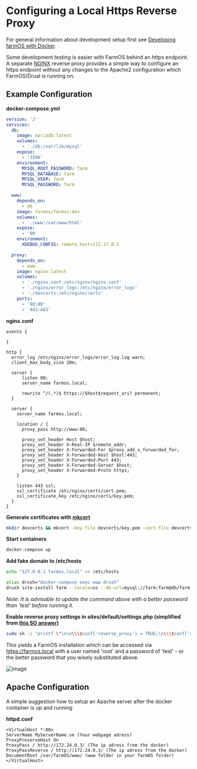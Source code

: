 # Configuring a Local Https Reverse Proxy

For general information about development setup first see [Developing farmOS with Docker].

Some development testing is easier with FarmOS behind an https endpoint. A separate [NGINX] reverse proxy provides a simple way to configure an https endpoint without any changes to the Apache2 configuration which FarmOS/Drual is running on.

## Example Configuration

**docker-compose.yml**

```yaml
version: '2'
services:
  db:
    image: mariadb:latest
    volumes:
      - './db:/var/lib/mysql'
    expose:
      - '3306'
    environment:
      MYSQL_ROOT_PASSWORD: farm
      MYSQL_DATABASE: farm
      MYSQL_USER: farm
      MYSQL_PASSWORD: farm

  www:
    depends_on:
      - db
    image: farmos/farmos:dev
    volumes:
      - './www:/var/www/html'
    expose:
      - '80'
    environment:
      XDEBUG_CONFIG: remote_host=172.17.0.1

  proxy:
    depends_on:
      - www
    image: nginx:latest
    volumes:
      - './nginx.conf:/etc/nginx/nginx.conf'
      - './nginx/error_logs:/etc/nginx/error_logs'
      - './devcerts:/etc/nginx/certs'
    ports:
      - '80:80'
      - '443:443'

```

**nginx.conf**

```
events {

}

http {
  error_log /etc/nginx/error_logs/error_log.log warn;
  client_max_body_size 20m;

  server {
      listen 80;
      server_name farmos.local;

      rewrite ^/(.*)$ https://$host$request_uri? permanent; 
  }

  server {
    server_name farmos.local;

    location / {
      proxy_pass http://www:80;

      proxy_set_header Host $host;
      proxy_set_header X-Real-IP $remote_addr;
      proxy_set_header X-Forwarded-For $proxy_add_x_forwarded_for;
      proxy_set_header X-Forwarded-Host $host:443;
      proxy_set_header X-Forwarded-Port 443;
      proxy_set_header X-Forwarded-Server $host;
      proxy_set_header X-Forwarded-Proto https;
    }

    listen 443 ssl;
    ssl_certificate /etc/nginx/certs/cert.pem;
    ssl_certificate_key /etc/nginx/certs/key.pem;
  }
}

```

**Generate certificates with [mkcert]**

```sh
mkdir devcerts && mkcert -key-file devcerts/key.pem -cert-file devcerts/cert.pem farmos.local *.farmos.local
```

**Start containers**

```sh
docker-compose up
```

**Add fake domain to /etc/hosts**

```sh
echo "127.0.0.1 farmos.local" >> /etc/hosts
```

```sh
alias drush="docker-compose exec www drush"
drush site-install farm --locale=us --db-url=mysql://farm:farm@db/farm --site-name=Test0 --account-name=root --account-pass=test install_configure_form.update_status_module='array(FALSE,FALSE)'
```

*Note: It is advisable to update the command above with a better password than 'test' before running it.*

**Enable reverse proxy settings in sites/default/settings.php (simplified from [this SO answer](https://drupal.stackexchange.com/a/257399))**

```sh
sudo sh -c "printf \"\n\n\\\$conf['reverse_proxy'] = TRUE;\n\\\$conf['reverse_proxy_addresses'] = [@\\\$_SERVER['REMOTE_ADDR']];\n\\\$base_url = \\\$_SERVER['HTTP_X_FORWARDED_PROTO'] . '://' . \\\$_SERVER['SERVER_NAME'];\n\" >> www/sites/default/settings.php"
```

This yields a FarmOS installation which can be accessed via https://farmos.local with a user named 'root' and a password of 'test' - or the better password that you wisely substituted above.

![image](https://user-images.githubusercontent.com/30754460/71647994-35b45400-2cb3-11ea-8702-b44c2fcebe66.png)

[Developing farmOS with Docker]: /development/docker
[NGINX]: https://www.nginx.com/
[mkcert]: https://github.com/FiloSottile/mkcert


## Apache Configuration
A simple suggestion how to setup an Apache server after the docker container is up and running

**httpd.conf**
```
<VirtualHost *:80>
ServerName MyServerName.se (Your webpage adress)
ProxyPreserveHost On
ProxyPass / http://172.24.0.3/ (The ip adress from the docker) 
ProxyPassReverse / http://172.24.0.3/ (The ip adress from the docker)
DocumentRoot /var/farmOS/www/ (www folder in your farmOS folder)
</VirtualHost>
```
